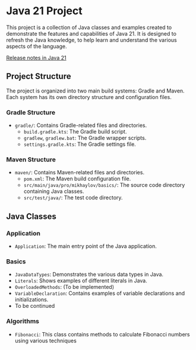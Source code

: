 # Java 21 Project

This project is a collection of Java classes and examples created to demonstrate the features and capabilities of Java 21. It is designed to refresh the Java knowledge, to help learn and understand the various aspects of the language.

[Release notes in Java 21](https://www.oracle.com/java/technologies/javase/21-relnote-issues.html)

## Project Structure

The project is organized into two main build systems: Gradle and Maven. Each system has its own directory structure and configuration files.

### Gradle Structure

- `gradle/`: Contains Gradle-related files and directories.
  - `build.gradle.kts`: The Gradle build script.
  - `gradlew`, `gradlew.bat`: The Gradle wrapper scripts.
  - `settings.gradle.kts`: The Gradle settings file.

### Maven Structure

- `maven/`: Contains Maven-related files and directories.
  - `pom.xml`: The Maven build configuration file.
  - `src/main/java/pro/mikhaylov/basics/`: The source code directory containing Java classes.
  - `src/test/java/`: The test code directory.

## Java Classes

### Application

- `Application`: The main entry point of the Java application.

### Basics

- `JavaDataTypes`: Demonstrates the various data types in Java.
- `Literals`: Shows examples of different literals in Java.
- `OverloadedMethods`: (To be implemented)
- `VariableDeclaration`: Contains examples of variable declarations and initializations.
- To be continued

### Algorithms

- `Fibonacci`: This class contains methods to calculate Fibonacci numbers using various techniques

